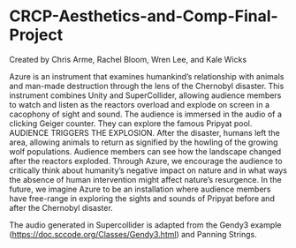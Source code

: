 # CRCP-Aesthetics-and-Comp-Final-Project

Created by Chris Arme, Rachel Bloom, Wren Lee, and Kale Wicks

Azure is an instrument that examines humankind’s relationship with animals and man-made destruction through the lens of the Chernobyl disaster. This instrument combines Unity and SuperCollider, allowing audience members to watch and listen as the reactors overload and explode on screen in a cacophony of sight and sound. The audience is immersed in the audio of a clicking Geiger counter. They can explore the famous Pripyat pool. AUDIENCE TRIGGERS THE EXPLOSION. After the disaster, humans left the area, allowing animals to return as signified by the howling of the growing wolf populations. Audience members can see how the landscape changed after the reactors exploded. 
Through Azure, we encourage the audience to critically think about humanity’s negative impact on nature and in what ways the absence of human intervention might affect nature’s resurgence.
In the future, we imagine Azure to be an installation where audience members have free-range in exploring the sights and sounds of Pripyat before and after the Chernobyl disaster.

The audio generated in Supercollider is adapted from the Gendy3 example (https://doc.sccode.org/Classes/Gendy3.html) and Panning Strings. 
